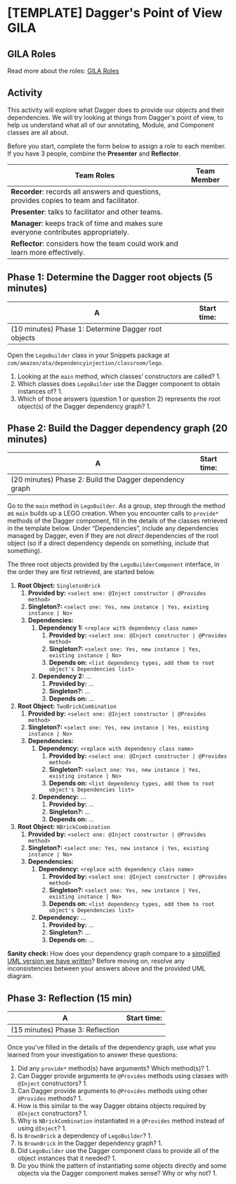 # [TEMPLATE] <GROUP NAME> Dagger's Point of View GILA

## GILA Roles

Read more about the roles: [GILA Roles](https://w.amazon.com/bin/view/Amazon_Technical_Academy/Internal/HowTos/GILARoles)

## Activity

This activity will explore what Dagger does to provide our objects and their dependencies.
We will try looking at things from Dagger's point of view, to help us understand what all
of our annotating, Module, and Component classes are all about.

Before you start, complete the form below to assign a role to each member. If you have 3
people, combine the **Presenter** and **Reflector**.

|Team Roles	|Team Member	|
|---	|---	|
|**Recorder**: records all answers and questions, provides copies to team and facilitator.	|	|
|**Presenter**: talks to facilitator and other teams.	|	|
|**Manager**: keeps track of time and makes sure everyone contributes appropriately.	|	|
|**Reflector**: considers how the team could work and learn more effectively.	|	|

## Phase 1: Determine the Dagger root objects (5 minutes)

|A	|Start time:	|
|---	|---	|
|(10 minutes) Phase 1: Determine Dagger root objects	|	|

Open the `LegoBuilder` class in your Snippets package at `com/amazon/ata/dependencyinjection/classroom/lego`.

1. Looking at the `main` method, which classes’ constructors are called?
    1. 
2. Which classes does `LegoBuilder` use the Dagger component to obtain instances of?
    1. 
3. Which of those answers (question 1 or question 2)  represents the root object(s) of
   the Dagger dependency graph?
    1. 

## Phase 2: Build the Dagger dependency graph (20 minutes)

|A	|Start time:	|
|---	|---	|
|(20 minutes) Phase 2: Build the Dagger dependency graph	|	|

Go to the `main` method in `LegoBuilder`. As a group, step through the method as `main`
builds up a LEGO creation. When you encounter calls to `provide*` methods of the Dagger
component, fill in the details of the classes retrieved in the template below. Under
“Dependencies”, include any dependencies managed by Dagger, even if they are not *direct*
dependencies of the root object (so if a direct dependency depends on something, include
that something).

The three root objects provided by the `LegoBuilderComponent` interface, in the order they
are first retrieved, are started below.


1. **Root Object:** `SingletonBrick`
    1. **Provided by:** `<select one: @Inject constructor | @Provides method>`
    2. **Singleton?:** `<select one: Yes, new instance | Yes, existing instance | No>`
    3. **Dependencies:**
        1. **Dependency 1:** `<replace with dependency class name>`
            1. **Provided by:** `<select one: @Inject constructor | @Provides method>`
            2. **Singleton?:** `<select one: Yes, new instance | Yes, existing instance | No>`
            3. **Depends on:** `<list dependency types, add them to root object's Dependencies list>`
        2. **Dependency 2:** ...
            1. **Provided by:** ...
            2. **Singleton?:** ...
            3. **Depends on:** ...
1. **Root Object:** `TwoBrickCombination`
    1. **Provided by:** `<select one: @Inject constructor | @Provides method>`
    2. **Singleton?:** `<select one: Yes, new instance | Yes, existing instance | No>`
    3. **Dependencies:**
        1. **Dependency:** `<replace with dependency class name>`
            1. **Provided by:** `<select one: @Inject constructor | @Provides method>`
            2. **Singleton?:** `<select one: Yes, new instance | Yes, existing instance | No>`
            3. **Depends on:** `<list dependency types, add them to root object's Dependencies list>`
        2. **Dependency:** ...
            1. **Provided by:** ...
            2. **Singleton?:** ...
            3. **Depends on:** ...
2. **Root Object:** `NBrickCombination`
    1. **Provided by:** `<select one: @Inject constructor | @Provides method>`
    2. **Singleton?:** `<select one: Yes, new instance | Yes, existing instance | No>`
    3. **Dependencies:**
        1. **Dependency:** `<replace with dependency class name>`
            1. **Provided by:** `<select one: @Inject constructor | @Provides method>`
            2. **Singleton?:** `<select one: Yes, new instance | Yes, existing instance | No>`
            3. **Depends on:** `<list dependency types, add them to root object's Dependencies list>`
        2. **Dependency:** ...
            1. **Provided by:** ...
            2. **Singleton?:** ...
            3. **Depends on:** ...

**Sanity check:** How does your dependency graph compare to a [simplified UML version we have written](https://plantuml.corp.amazon.com/plantuml/form/encoded.html#encoded=VP7Dgi9038NtynHvW6iVGAGK5SHD4NNfPko4DjusAMbKV7l7dugNMzrbEDy9EMUophpQiQbTKVkkW-rPfah5xqoQFR4t4eR9H4KiJUEGBVc0HPoVUFuLNgcSA60NyIU_K4I-UmQMhJ5yagOgvuVFiHZ2Nioa6KCk1iHW5SBSboKg16oH0t9nWL9zM_tic3Y6P2Dl622GniNrfRVrDqA3Lab8-aitn6MD9gzhXsBTNY_mbdAelj4eVSlz4UdJEvT_r__BIPA-DpJi_nl8PR6b-ErN)?
Before moving on, resolve any inconsistencies between your answers above and the provided UML diagram.

## Phase 3: Reflection (15 min)

|A	|Start time:	|
|---	|---	|
|(15 minutes) Phase 3: Reflection	|	|

Once you’ve filled in the details of the dependency graph, use what you learned
from your investigation to answer these questions:

1. Did any `provide*` method(s) have arguments? Which method(s)?
    1. 
2. Can Dagger provide arguments to `@Provides` methods using classes with `@Inject` constructors?
    1. 
3. Can Dagger provide arguments to `@Provides` methods using other `@Provides` methods?
    1. 
4. How is this similar to the way Dagger obtains objects required by `@Inject` constructors?
    1. 
5. Why is `NBrickCombination` instantiated in a `@Provides` method instead of using `@Inject`?
    1. 
6. Is `BrownBrick` a dependency of `LegoBuilder`?
    1. 
7. Is `BrownBrick` in the Dagger dependency graph?
    1. 
8. Did `LegoBuilder` use the Dagger component class to provide all of the object instances that it needed?
    1.  
9. Do you think the pattern of instantiating some objects directly and some objects via the Dagger
   component makes sense? Why or why not?
    1. 


